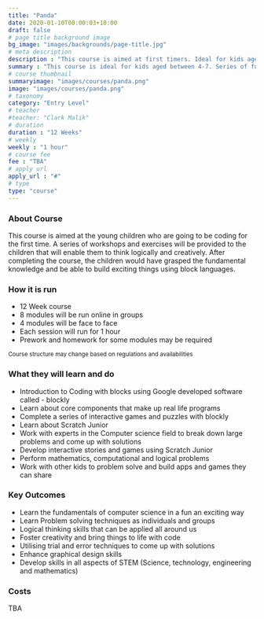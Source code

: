 ```yaml
---
title: "Panda"
date: 2020-01-10T00:00:03+10:00
draft: false
# page title background image
bg_image: "images/backgrounds/page-title.jpg"
# meta description
description : "This course is aimed at first timers. Ideal for kids aged between 4 and 7"
summary : "This course is ideal for kids aged between 4-7. Series of fun exercises that teaches them to code"
# course thumbnail
summaryimage: "images/courses/panda.png"
image: "images/courses/panda.png"
# taxonomy
category: "Entry Level"
# teacher
#teacher: "Clark Malik"
# duration
duration : "12 Weeks"
# weekly
weekly : "1 hour"
# course fee
fee : "TBA"
# apply url
apply_url : "#"
# type
type: "course"
---
```



### About Course

This course is aimed at the young children who are going to be coding for the first time. A series of workshops and exercises will be provided to the children that will enable them to think logically and creatively. After completing the course, the children would have grasped the fundamental knowledge and be able to build exciting things using block languages.

### How it is run

* 12 Week course
* 8 modules will be run online in groups
* 4 modules will be face to face
* Each session will run for 1 hour
* Prework and homework for some modules may be required

<sup>Course structure may change based on regulations and availabilities</sup>

### What they will learn and do

* Introduction to Coding with blocks using Google developed software called - blockly
* Learn about core components that make up real life programs  
* Complete a series of interactive games and puzzles with blockly 
* Learn about Scratch Junior 
* Work with experts in the Computer science field to break down large problems and come up with solutions 
* Develop interactive stories and games using Scratch Junior
* Perform mathematics, computational and logical problems
* Work with other kids to problem solve and build apps and games they can share

### Key Outcomes

* Learn the fundamentals of computer science in a fun an exciting way
* Learn Problem solving techniques as individuals and groups 
* Logical thinking skills that can be applied all around us
* Foster creativity and bring things to life with code
* Utilising trial and error techniques to come up with solutions
* Enhance graphical design skills 
* Develop skills in all aspects of STEM (Science, technology, engineering and mathematics) 

### Costs

TBA

